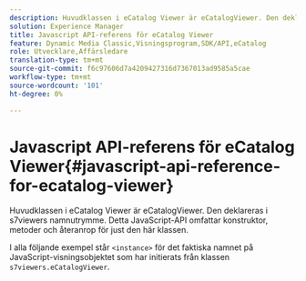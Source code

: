```yaml
---
description: Huvudklassen i eCatalog Viewer är eCatalogViewer. Den deklareras i s7viewers namnutrymme. Detta JavaScript-API omfattar konstruktor, metoder och återanrop för just den här klassen.
solution: Experience Manager
title: Javascript API-referens för eCatalog Viewer
feature: Dynamic Media Classic,Visningsprogram,SDK/API,eCatalog
role: Utvecklare,Affärsledare
translation-type: tm+mt
source-git-commit: f6c97606d7a4209427316d7367013ad9585a5cae
workflow-type: tm+mt
source-wordcount: '101'
ht-degree: 0%

---
```



# Javascript API-referens för eCatalog Viewer{#javascript-api-reference-for-ecatalog-viewer}

Huvudklassen i eCatalog Viewer är eCatalogViewer. Den deklareras i s7viewers namnutrymme. Detta JavaScript-API omfattar konstruktor, metoder och återanrop för just den här klassen.

I alla följande exempel står `<instance>` för det faktiska namnet på JavaScript-visningsobjektet som har initierats från klassen `s7viewers.eCatalogViewer`.
